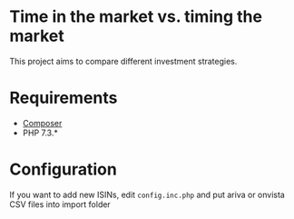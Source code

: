 # Time in the market vs. timing the market
This project aims to compare different investment strategies.

# Requirements
- [Composer](https://getcomposer.org/)
- PHP 7.3.*

# Configuration
If you want to add new ISINs, edit `config.inc.php` and put ariva or onvista CSV files into import folder
